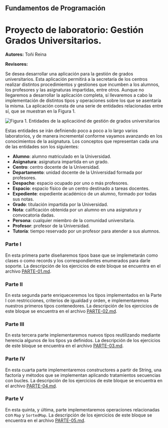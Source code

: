 ## Fundamentos de Programación
# Proyecto de laboratorio: Gestión Grados Universitarios.

**Autores:** Toñi Reina

**Revisores:**

Se desea desarrollar una aplicación para la gestión de grados universitarios. Esta aplicación permitirá a la secretaría de los centros realizar distintos procedimientos y gestiones que incumben a los alumnos, los profesores y las asignaturas impartidas, entre otros. Aunque no llegaremos a desarrollar la aplicación completa, sí llevaremos a cabo la implementación de distintos tipos y operaciones sobre los que se asentaría la misma. La aplicación consta de una serie de entidades relacionadas entre sí, que se muestran en la Figura 1.


![Figura 1. Entidades de la aplicaciónd de gestión de grados universitarios](./img/class-diagram.png)

Estas entidades se irán definiendo poco a poco a lo largo varios laboratorios, y de manera incremental conforme vayamos avanzando en los conocimientos de la asignatura. Los conceptos que representan cada una de las entidades son los siguientes:

- **Alumno**: alumno matriculado en la Universidad.
- **Asignatura**: asignatura impartida en un grado.
- **Centro**: centro docente de la Universidad.
- **Departamento**: unidad docente de la Universidad formada por profesores. 
- **Despacho**: espacio ocupado por uno o más profesores.
- **Espacio**: espacio físico de un centro destinado a tareas docentes.
- **Expediente**: expediente académico de un alumno, formado por todas sus notas.
- **Grado**: titulación impartida por la Universidad.
- **Nota**: calificación obtenida por un alumno en una asignatura y convocatoria dadas.
- **Persona**: cualquier miembro de la comunidad universitaria.
- **Profesor**: profesor de la Universidad.
- **Tutoría**: tiempo reservado por un profesor para atender a sus alumnos.




### **Parte I**

En esta primera parte diseñaremos tipos base que se implemetarán como clases o como records y los correspondientes enumerados para darle soporte. La descripción de los ejercicios de este bloque se encuentra en el archivo [PARTE-01.md](./PARTE-01.md).

### **Parte II**

En esta segunda parte enriqueceremos los tipos implementados en la Parte I con restricciones, criterios de igualdad y orden, e implementaremos nuestros primeros tipos contenedores. La descripción de los ejercicios de este bloque se encuentra en el archivo [PARTE-02.md](./PARTE-02.md).

### **Parte III**

En esta tercera parte implementaremos nuevos tipos reutilizando mediante herencia algunos de los tipos ya definidos. La descripción de los ejercicios de este bloque se encuentra en el archivo [PARTE-03.md](./PARTE-03.md).

### **Parte IV**

En esta cuarta parte implementaremos constructores a partir de String, una factoría y métodos que se implementan aplicando tratamientos secuencias con bucles. La descripción de los ejercicios de este bloque se encuentra en el archivo [PARTE-04.md](./PARTE-04.md).

### **Parte V**

En esta quinta, y última, parte implementaremos operaciones relacionadas con `Map` y `SortedMap`. La descripción de los ejercicios de este bloque se encuentra en el archivo [PARTE-05.md](./PARTE-05.md).
